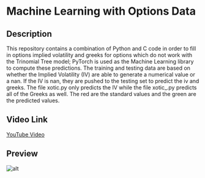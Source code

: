 # Machine Learning with Options Data

## Description
This repository contains a combination of Python and C code in order to fill in options implied volatility and greeks for options which do not work with the Trinomial Tree model; PyTorch is used as the Machine Learning library to compute these predictions. The training and testing data are based on whether the Implied Volatility (IV) are able to generate a numerical value or a nan. If the IV is nan, they are pushed to the testing set to predict the iv and greeks. The file xotic.py only predicts the IV while the file xotic_.py predicts all of the Greeks as well. The red are the standard values and the green are the predicted values.

## Video Link
[YouTube Video](https://youtu.be/5HAkJGwVitg?feature=shared)

## Preview
![alt](https://github.com/MoQuant/ChainML/blob/main/P.png)
